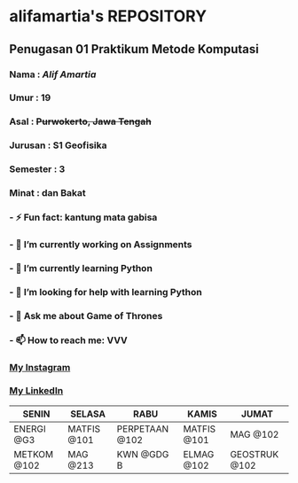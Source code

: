 # **alifamartia's REPOSITORY**
## Penugasan 01 Praktikum Metode Komputasi
### Nama : *Alif Amartia*
### Umur : 19
### Asal : ~~Purwokerto, Jawa Tengah~~
### Jurusan : S1 Geofisika
### Semester : 3
### Minat : dan Bakat
### - ⚡ Fun fact: kantung mata gabisa
### - 🔭 I’m currently working on Assignments
### - 🌱 I’m currently learning Python
### - 🤔 I’m looking for help with learning Python
### - 💬 Ask me about Game of Thrones
### - 📫 How to reach me: VVV
### [My Instagram](https://www.instagram.com/alifamartia) 
### [My LinkedIn](https://www.linkedin.com/in/alif-amartia) 
| SENIN | SELASA | RABU | KAMIS | JUMAT |
| ----------- | ----------- | ----------- | ----------- | ----------- |
| ENERGI @G3 | MATFIS @101 | PERPETAAN @102 | MATFIS @101 | MAG @102 |
| METKOM @102 | MAG @213 | KWN @GDG B | ELMAG @102 | GEOSTRUK @102 |

<!--
**alifamartia/alifamartia** is a ✨ _special_ ✨ repository because its `README.md` (this file) appears on your GitHub profile.

Here are some ideas to get you started:

- 🔭 I’m currently working on ...

- 👯 I’m looking to collaborate on ...



- 😄 Pronouns: ...
- ⚡ Fun fact: ...
-->

